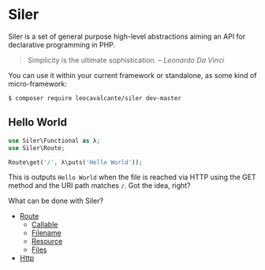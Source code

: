 # Siler

Siler is a set of general purpose high-level abstractions aiming an API for declarative programming in PHP.

> Simplicity is the ultimate sophistication. – <cite>Leonardo Da Vinci</cite>

You can use it within your current framework or standalone, as some kind of micro-framework:

```shell
$ composer require leocavalcante/siler dev-master
```

## Hello World

```php
use Siler\Functional as λ;
use Siler\Route;

Route\get('/', λ\puts('Hello World'));
```

This is outputs `Hello World` when the file is reached via HTTP using the GET method and the URI path matches `/`. Got the idea, right?

What can be done with Siler?

* [Route](Route/README.md)
  * [Callable](Route/Callable.md)
  * [Filename](Route/Filename.md)
  * [Resource](Route/Resource.md)
  * [Files](Route/Files.md)
* [Http](Http.md)
